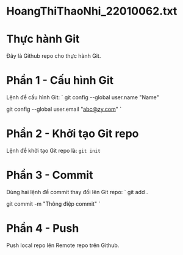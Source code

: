 # HoangThiThaoNhi_22010062.txt
# Thực hành Git
Đây là Github repo cho thực hành Git.

# Phần 1 - Cấu hình Git
Lệnh để cấu hình Git:
`
git config --global user.name "Name"

git config --global user.email "abc@zy.com"
`

# Phần 2 - Khởi tạo Git repo

Lệnh để khởi tạo Git repo là: `git init`

# Phần 3 - Commit
Dùng hai lệnh để commit thay đổi lên Git repo:
`
git add .

git commit -m "Thông điệp commit"
`

# Phần 4 - Push
Push local repo lên Remote repo trên Github.
